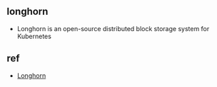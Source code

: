 
## longhorn
+ Longhorn is an open-source distributed block storage system for Kubernetes

## ref

+ [Longhorn](https://github.com/longhorn/longhorn)